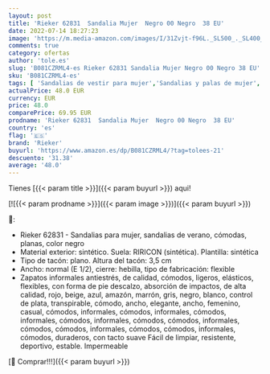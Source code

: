 ```yaml
---
layout: post
title: 'Rieker 62831  Sandalia Mujer  Negro 00 Negro  38 EU'
date: 2022-07-14 18:27:23
image: 'https://m.media-amazon.com/images/I/31Zvjt-f96L._SL500_._SL400_.jpg'
comments: true
category: ofertas
author: 'tole.es'
slug: 'B081CZRML4-es Rieker 62831 Sandalia Mujer Negro 00 Negro 38 EU'
sku: 'B081CZRML4-es'
tags: [ 'Sandalias de vestir para mujer','Sandalias y palas de mujer','Zapatos','Zapatos para mujer','Zapatos y complementos','rieker','sandalia','🇪🇸', ]
actualPrice: 48.0 EUR
currency: EUR
price: 48.0
comparePrice: 69.95 EUR
prodname: 'Rieker 62831  Sandalia Mujer  Negro 00 Negro  38 EU'
country: 'es'
flag: '🇪🇸'
brand: 'Rieker'
buyurl: 'https://www.amazon.es/dp/B081CZRML4/?tag=tolees-21'
descuento: '31.38'
average: '48.0'
---
```


Tienes [{{< param title >}}]({{< param buyurl >}}) aqui!

[![{{< param prodname >}}]({{< param image >}})]({{< param buyurl >}})

🔎:

- Rieker 62831 - Sandalias para mujer, sandalias de verano, cómodas, planas, color negro
- Material exterior: sintético. Suela: RIRICON (sintética). Plantilla: sintética
- Tipo de tacón: plano. Altura del tacón: 3,5 cm
- Ancho: normal (E 1/2), cierre: hebilla, tipo de fabricación: flexible
- Zapatos informales antiestrés, de calidad, cómodos, ligeros, elásticos, flexibles, con forma de pie descalzo, absorción de impactos, de alta calidad, rojo, beige, azul, amazón, marrón, gris, negro, blanco, control de plata, transpirable, cómodo, ancho, elegante, ancho, femenino, casual, cómodos, informales, cómodos, informales, cómodos, informales, cómodos, informales, cómodos, cómodos, informales, cómodos, cómodos, informales, cómodos, cómodos, informales, cómodos, duraderos, con tacto suave Fácil de limpiar, resistente, deportivo, estable. Impermeable

[🛒 Comprar!!!]({{< param buyurl >}})

